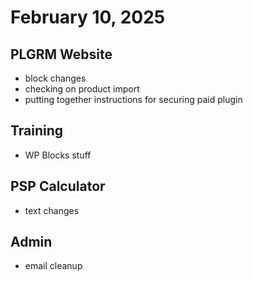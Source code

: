 # February 10, 2025

## PLGRM Website
- block changes
- checking on product import
- putting together instructions for securing paid plugin

## Training
- WP Blocks stuff

## PSP Calculator
- text changes

## Admin
- email cleanup
